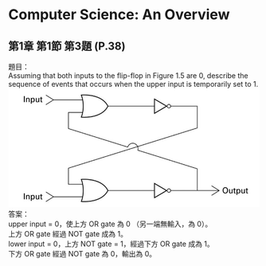﻿# Computer Science: An Overview
## 第1章 第1節 第3題 (P.38)
題目：  
Assuming that both inputs to the flip-flop in Figure 1.5 are 0, describe the sequence of events that occurs when the upper input is temporarily set to 1.  
![Figure1.5](./ch01-1-3.png)  
答案：  
upper input = 0，使上方 OR gate 為 0 （另一端無輸入，為 0）。  
上方 OR gate 經過 NOT gate 成為 1。  
lower input = 0，上方 NOT gate = 1，經過下方 OR gate 成為 1。  
下方 OR gate 經過 NOT gate 為 0，輸出為 0。    